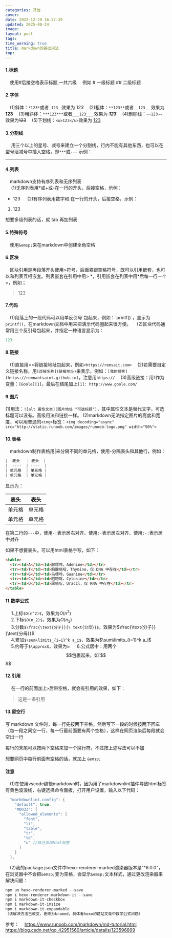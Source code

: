 ```yaml
---
categories: 其他
cover: 
date: 2022-12-29 16:27:29
updated: 2025-08-24
image: 
layout: post
tags: 
time_warning: true
title: markdown的基础用法
top: 
---
```


#### 1.标题
&emsp;使用#后接空格表示标题,一共六级
&emsp;例如 # 一级标题 ## 二级标题  
#### 2.字体
&emsp;(1)斜体：`*123*`或者`_123_` 效果为 *123*
&emsp;(2)粗体：`**123**`或者`__123__` 效果为 **123**
&emsp;(3)粗斜体：`***123***`或者`___123___` 效果为 ***123***
&emsp;(4)删除线：`~~123~~`效果为~~123~~
&emsp;(5)下划线：`<u>123</u>`效果为 <u>123</u>

#### 3.分割线
&emsp; 用三个以上的星号、减号来建立一个分割线，行内不能有其他东西，也可以在型号活减号中插入空格，即`***`或`---`
示例：
***
#### 4.列表
&emsp;markdown支持有序列表和无序列表   
&emsp; (1)无序列表用*或+或-在一行的开头，后接空格，示例：      

* 123
&emsp; (2)有序列表用数字和.在一行的开头，后接空格，示例：   
1. 123

想要多级列表的话，就 tab 再加列表

#### 5.特殊符号
&emsp;使用`&emsp;`来在markdown中创建全角空格
#### 6.区块
&emsp;区块引用是再段落开头使用>符号，后面紧跟空格符号，既可以引用嵌套，也可以和列表互相嵌套。列表嵌套在引用中用> \*，引用嵌套在列表中用*后每一行一个>，例如；
> 123

#### 7.代码
&emsp;(1)段落上的一段代码可以用单反引号\`包起来，例如：\`printf()\`，显示为`printf()`，在markdown文档中用来把演示代码圈起来很方便。
&emsp;(2)区块代码通常用三个反引号包起来，并指定一种语言显示为：
```c++
123
```
#### 8.链接
&emsp;(1)直接用<>将链接地址包起来，例如`<https://remsait.com>`
&emsp;(2)若需要自定义链接名称，用`[连接名称](链接地址)`来表示，例如：`[我的博客](https://remnantsaint.github.io)`，注意用`https://`
&emsp;(3)高级链接：用1作为变量：`[Goole][1]`，最后在结尾加上`[1]: http://www.goole.com/`
#### 9.图片
(1)用法：`![alt 属性文本](图片地址 "可选标题")`，其中属性文本是替代文字，可选标题可以没有。高级用法和链接一样。
(2)markdown无法指定图片的高度和宽度，可以用普通的`<img>`标签：`<img decoding="async" src="http://static.runoob.com/images/runoob-logo.png" width="50%">`

#### 10.表格
&emsp;markdown制作表格用|来分隔不同的单元格，使用-分隔表头和其他行，例如：
```c++
|  表头   | 表头  |
|  ----  | ----  |
| 单元格  | 单元格 |
| 单元格  | 单元格 |
```
显示为：

|  表头   | 表头  |
|  ----  | ----  |
| 单元格  | 单元格 |
| 单元格  | 单元格 |

在第二行的`---`中，使用`-:`表示居右对齐、使用`:-`表示居左对齐、使用`:-:`表示居中对齐

如果不想要表头，可以用html表格手写，如下：
```html
<table>
  <tr><td>A</td><td>腺嘌呤，Adenine</td></tr>
  <tr><td>T</td><td>胸腺嘧啶，Thymine，仅 DNA 中存在</td></tr>
  <tr><td>G</td><td>鸟嘌呤，Guanine</td></tr>
  <tr><td>C</td><td>胞嘧啶，Cytosine</td></tr>
  <tr><td>U</td><td>尿嘧啶，Uracil，仅 RNA 中存在</td></tr>
</table>
```

#### 11.数学公式
&emsp; 1.上标`$O(n^2)$`，效果为$O(n^2)$   
&emsp; 2.下标`$O(n_2)$`，效果为$O(n_2)$  
&emsp; 3.分数`$\frac{\text{分子}}{\ text{分母}}$`，效果为$\frac{\text{分子}}{\text{分母}}$   
&emsp; 4.累加`$\sum\limits_{i=1}^k a_i$`，效果为$\sum\limits_{i=1}^k a_i$    
&emsp; 5.约等于`$\approx$`，效果为$\approx$ 
&emsp; 6.公式居中：用两个$$包裹起来，如`$$  $$`  

#### 12.引用
&emsp; 在一行的前面加上`>`后带空格，就会有引用的效果，如下：
> 这是一条引用
> 

#### 13.留空行
  写 markdown 文件时，每一行先按两下空格，然后写下一段的时候按两下回车（每一段之间空一行，每一行最前面要有两个空格），这样在网页渲染后每段就会空出一行  

  每行的末尾可以按两下空格来加一个换行符，不过按上述写法可以不加  
  
  想要网页中每行前面有空格的话，就加上 `&emsp;`


#### 注意
&emsp;(1)在使用vscode编辑markdown时，因为用了markdownlint插件导致html标签有黄色波浪线，右键选择命令面板，打开用户设置，输入以下代码：
```c++
  "markdownlint.config": {
    "default": true,
    "MD033": {
      "allowed_elements": [
        "font",
        "li",
        "table",
        "tr",
        "td",
        "u" //自己添加html标签
      ]
    }
  },
```
&emsp;(2)我的package.json文件中hexo-renderer-marked渲染器版本是"^6.0.0"，在浏览器中不会把`&emsp;`变为空格，会显示`&emsp;`文本样式，通过更改渲染器来解决问题：
```python
npm un hexo-renderer-marked --save
npm i hexo-renderer-markdown-it --save
npm i markdown-it-checkbox
npm i markdown-it-imsize
npm i markdown-it-expandable
（该解决方法已改变，更改为kramed，具体看hexo初建站文章中数学公式问题）
```
参考：
&emsp;<https://www.runoob.com/markdown/md-tutorial.html>
&emsp;<https://blog.csdn.net/qq_42951560/article/details/123596899>